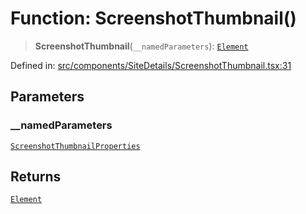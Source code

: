 # Function: ScreenshotThumbnail()

> **ScreenshotThumbnail**(`__namedParameters`): [`Element`](https://github.com/DefinitelyTyped/DefinitelyTyped/blob/80449050d0e5e84f44ffa3fd3dc5651e4747e589/types/react/jsx-runtime.d.ts#L6)

Defined in: [src/components/SiteDetails/ScreenshotThumbnail.tsx:31](https://github.com/Nick2bad4u/Uptime-Watcher/blob/main/src/components/SiteDetails/ScreenshotThumbnail.tsx#L31)

## Parameters

### \_\_namedParameters

[`ScreenshotThumbnailProperties`](../interfaces/ScreenshotThumbnailProperties.md)

## Returns

[`Element`](https://github.com/DefinitelyTyped/DefinitelyTyped/blob/80449050d0e5e84f44ffa3fd3dc5651e4747e589/types/react/jsx-runtime.d.ts#L6)
